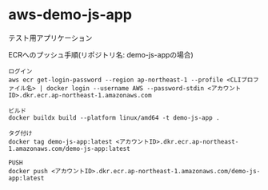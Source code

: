 # aws-demo-js-app

テスト用アプリケーション

ECRへのプッシュ手順(リポジトリ名: demo-js-appの場合)
```
ログイン
aws ecr get-login-password --region ap-northeast-1 --profile <CLIプロファイル名> | docker login --username AWS --password-stdin <アカウントID>.dkr.ecr.ap-northeast-1.amazonaws.com

ビルド
docker buildx build --platform linux/amd64 -t demo-js-app .

タグ付け
docker tag demo-js-app:latest <アカウントID>.dkr.ecr.ap-northeast-1.amazonaws.com/demo-js-app:latest

PUSH
docker push <アカウントID>.dkr.ecr.ap-northeast-1.amazonaws.com/demo-js-app:latest
``` 
